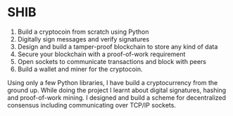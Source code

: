 # SHIB 
1. Build a cryptocoin from scratch using Python
2. Digitally sign messages and verify signatures
3. Design and build a tamper-proof blockchain to store any kind of data
4. Secure your blockchain with a proof-of-work requirement
5. Open sockets to communicate transactions and block with peers
6. Build a wallet and miner for the cryptocoin.

Using only a few Python libraries, I have build a cryptocurrency from the ground up.
While doing the project I learnt about digital signatures, hashing and proof-of-work mining. I designed and build a scheme for decentralized consensus including communicating over TCP/IP sockets. 
